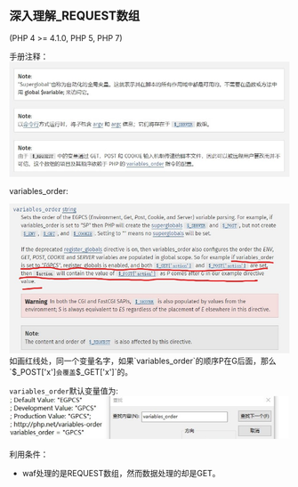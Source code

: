 ## 深入理解_REQUEST数组
(PHP 4 >= 4.1.0, PHP 5, PHP 7)

手册注释：
![](/images/19-1-19_2018总结-PHP篇_深入理解$_REQUEST数组1.jpg)

variables_order:

![](/images/19-1-19_2018总结-PHP篇_深入理解$_REQUEST数组2.jpg)
如画红线处，同一个变量名字，如果`variables_order`的顺序P在G后面，那么`$_POST['x']`会覆盖`$_GET['x']`的。

`variables_order`默认变量值为:
![](/images/19-1-19_2018总结-PHP篇_深入理解$_REQUEST数组3.jpg)

利用条件：
- waf处理的是REQUEST数组，然而数据处理的却是GET。
